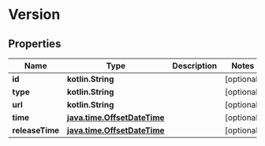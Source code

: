 
# Version

## Properties
Name | Type | Description | Notes
------------ | ------------- | ------------- | -------------
**id** | **kotlin.String** |  |  [optional]
**type** | **kotlin.String** |  |  [optional]
**url** | **kotlin.String** |  |  [optional]
**time** | [**java.time.OffsetDateTime**](java.time.OffsetDateTime.md) |  |  [optional]
**releaseTime** | [**java.time.OffsetDateTime**](java.time.OffsetDateTime.md) |  |  [optional]



